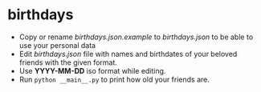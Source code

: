 # birthdays
- Copy or rename _birthdays.json.example_ to _birthdays.json_ to be able to use your personal data
- Edit _birthdays.json_ file with names and birthdates of your beloved friends with the given format.
- Use **YYYY-MM-DD** iso format while editing. 
- Run `python __main__.py` to print how old your friends are.

